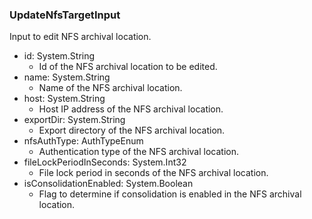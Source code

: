 ### UpdateNfsTargetInput
Input to edit NFS archival location.

- id: System.String
  - Id of the NFS archival location to be edited.
- name: System.String
  - Name of the NFS archival location.
- host: System.String
  - Host IP address of the NFS archival location.
- exportDir: System.String
  - Export directory of the NFS archival location.
- nfsAuthType: AuthTypeEnum
  - Authentication type of the NFS archival location.
- fileLockPeriodInSeconds: System.Int32
  - File lock period in seconds of the NFS archival location.
- isConsolidationEnabled: System.Boolean
  - Flag to determine if consolidation is enabled in the NFS archival location.
